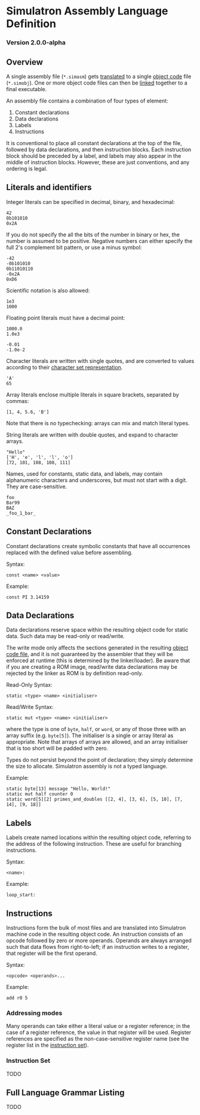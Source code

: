 # Simulatron Assembly Language Definition
### Version 2.0.0-alpha

## Overview
A single assembly file (`*.simasm`) gets [translated](../simulatron-salt/README.md) to a single [object code](object-code.md) file (`*.simobj`). One or more object code files can then be [linked](../simulatron-silk/README.md) together to a final executable.

An assembly file contains a combination of four types of element:
1. Constant declarations
2. Data declarations
3. Labels
4. Instructions

It is conventional to place all constant declarations at the top of the file, followed by data declarations, and then instruction blocks. Each instruction block should be preceded by a label, and labels may also appear in the middle of instruction blocks. However, these are just conventions, and any ordering is legal.

## Literals and identifiers
Integer literals can be specified in decimal, binary, and hexadecimal:
```
42
0b101010
0x2A
```
If you do not specify the all the bits of the number in binary or hex, the number is assumed to be positive. Negative numbers can either specify the full 2's complement bit pattern, or use a minus symbol:
```
-42
-0b101010
0b11010110
-0x2A
0xD6
```
Scientific notation is also allowed:
```
1e3
1000
```

Floating point literals must have a decimal point:
```
1000.0
1.0e3

-0.01
-1.0e-2
```

Character literals are written with single quotes, and are converted to values according to their [character set representation](character-set.md).
```
'A'
65
```

Array literals enclose multiple literals in square brackets, separated by commas:
```
[1, 4, 5.6, 'B']
```
Note that there is no typechecking: arrays can mix and match literal types.

String literals are written with double quotes, and expand to character arrays.
```
"Hello"
['H', 'e', 'l', 'l', 'o']
[72, 101, 108, 108, 111]
```

Names, used for constants, static data, and labels, may contain alphanumeric characters and underscores, but must not start with a digit. They are case-sensitive.
```
foo
Bar99
BAZ
_foo_1_bar_
```

## Constant Declarations
Constant declarations create symbolic constants that have all occurrences replaced with the defined value before assembling.

Syntax:
```
const <name> <value>
```

Example:
```
const PI 3.14159
```

## Data Declarations
Data declarations reserve space within the resulting object code for static data. Such data may be read-only or read/write.

The write mode only affects the sections generated in the resulting [object code file](object-code.md), and it is not guaranteed by the assembler that they will be enforced at runtime (this is determined by the linker/loader). Be aware that if you are creating a ROM image, read/write data declarations may be rejected by the linker as ROM is by definition read-only.

Read-Only Syntax:
```
static <type> <name> <initialiser>
```
Read/Write Syntax:
```
static mut <type> <name> <initialiser>
```
where the type is one of `byte`, `half`, or `word`, or any of those three with an array suffix (e.g. `byte[5]`).
The initialiser is a single or array literal as appropriate. Note that arrays of arrays are allowed, and an array initialiser that is too short will be padded with zero.

Types do not persist beyond the point of declaration; they simply determine the size to allocate. Simulatron assembly is not a typed language.

Example:
```
static byte[13] message "Hello, World!"
static mut half counter 0
static word[5][2] primes_and_doubles [[2, 4], [3, 6], [5, 10], [7, 14], [9, 18]]
```

## Labels
Labels create named locations within the resulting object code, referring to the address of the following instruction. These are useful for branching instructions.

Syntax:
```
<name>:
```

Example:
```
loop_start:
```

## Instructions
Instructions form the bulk of most files and are translated into Simulatron machine code in the resulting object code. An instruction consists of an opcode followed by zero or more operands. Operands are always arranged such that data flows from right-to-left; if an instruction writes to a register, that register will be the first operand.

Syntax:
```
<opcode> <operands>...
```

Example:
```
add r0 5
```

### Addressing modes
Many operands can take either a literal value or a register reference; in the case of a register reference, the value in that register will be used. Register references are specified as the non-case-sensitive register name (see the register list in the [instruction set](instruction-set.md)).

### Instruction Set
TODO

## Full Language Grammar Listing
TODO
